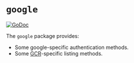 # `google`

[![GoDoc](https://godoc.org/github.com/NewsYoung/go-containerregistry/pkg/v1/google?status.svg)](https://godoc.org/github.com/NewsYoung/go-containerregistry/pkg/v1/google)

The `google` package provides:
* Some google-specific authentication methods.
* Some [GCR](gcr.io)-specific listing methods.
